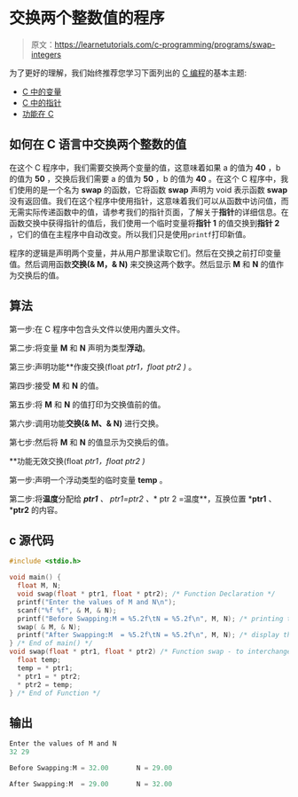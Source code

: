 # 交换两个整数值的程序

> 原文：<https://learnetutorials.com/c-programming/programs/swap-integers>

为了更好的理解，我们始终推荐您学习下面列出的 [C 编程](../ "C programming")的基本主题:

*   [C 中的变量](../../c-programming/variables)
*   [C 中的指针](../../c-programming/pointers)
*   [功能在 C](../../c-programming/functions)

## 如何在 C 语言中交换两个整数的值

在这个 C 程序中，我们需要交换两个变量的值，这意味着如果 a 的值为 **40** ，b 的值为 **50** ，交换后我们需要 a 的值为 **50** ，b 的值为 **40** 。在这个 C 程序中，我们使用的是一个名为 **swap** 的函数，它将函数 **swap** 声明为 void 表示函数 **swap** 没有返回值。我们在这个程序中使用指针，这意味着我们可以从函数中访问值，而无需实际传递函数中的值，请参考我们的指针页面，了解关于**指针**的详细信息。在函数交换中获得指针的值后，我们使用一个临时变量将**指针 1** 的值交换到**指针 2** ，它们的值在主程序中自动改变。所以我们只是使用`printf`打印新值。

程序的逻辑是声明两个变量，并从用户那里读取它们。然后在交换之前打印变量值。然后调用函数**交换(& M，& N)** 来交换这两个数字。然后显示 **M** 和 **N** 的值作为交换后的值。

## 算法

第一步:在 C 程序中包含头文件以使用内置头文件。

第二步:将变量 **M** 和 **N** 声明为类型**浮动**。

第三步:声明功能**作废交换(float *ptr1，float *ptr2 )** 。

第四步:接受 **M** 和 **N** 的值。

第五步:将 **M** 和 **N** 的值打印为交换值前的值。

第六步:调用功能**交换(& M、& N)** 进行交换。

第七步:然后将 **M** 和 **N** 的值显示为交换后的值。

**功能无效交换(float *ptr1，float *ptr2 )**

第一步:声明一个浮动类型的临时变量 **temp** 。

第二步:将**温度**分配给 ***ptr1** 、 **ptr1=*ptr2** 、*** ptr 2 =温度**，互换位置 ***ptr1** 、 ***ptr2** 的内容。

## c 源代码

```c
#include <stdio.h>

void main() {
  float M, N;
  void swap(float * ptr1, float * ptr2); /* Function Declaration */
  printf("Enter the values of M and N\n");
  scanf("%f %f", & M, & N);
  printf("Before Swapping:M = %5.2f\tN = %5.2f\n", M, N); /* printing the values before swapping */
  swap( & M, & N);
  printf("After Swapping:M  = %5.2f\tN = %5.2f\n", M, N); /* display the values after swapping from function */
} /* End of main() */
void swap(float * ptr1, float * ptr2) /* Function swap - to interchanges the contents of two items*/ {
  float temp;
  temp = * ptr1;
  * ptr1 = * ptr2;
  * ptr2 = temp;
} /* End of Function */

```

## 输出

```c
Enter the values of M and N
32 29

Before Swapping:M = 32.00       N = 29.00

After Swapping:M  = 29.00       N = 32.00
```